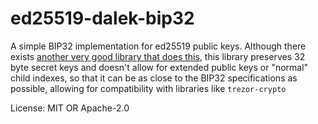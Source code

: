 # ed25519-dalek-bip32

A simple BIP32 implementation for ed25519 public keys. Although there exists [another very good
library that does this](https://docs.rs/ed25519-bip32), this library preserves 32 byte secret
keys and doesn't allow for extended public keys or "normal" child indexes, so that it can be as
close to the BIP32 specifications as possible, allowing for compatibility with libraries like
`trezor-crypto`

License: MIT OR Apache-2.0
